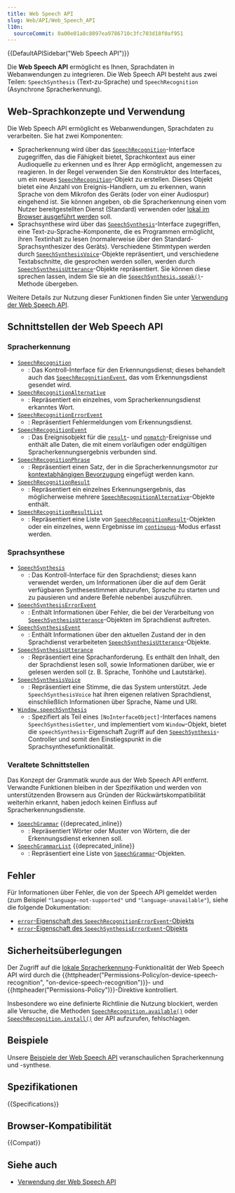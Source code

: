 ```yaml
---
title: Web Speech API
slug: Web/API/Web_Speech_API
l10n:
  sourceCommit: 0a00e01a8c8097ea9786710c3fc703d18f0af951
---
```


{{DefaultAPISidebar("Web Speech API")}}

Die **Web Speech API** ermöglicht es Ihnen, Sprachdaten in Webanwendungen zu integrieren. Die Web Speech API besteht aus zwei Teilen: `SpeechSynthesis` (Text-zu-Sprache) und `SpeechRecognition` (Asynchrone Spracherkennung).

## Web-Sprachkonzepte und Verwendung

Die Web Speech API ermöglicht es Webanwendungen, Sprachdaten zu verarbeiten. Sie hat zwei Komponenten:

- Spracherkennung wird über das [`SpeechRecognition`](/de/docs/Web/API/SpeechRecognition)-Interface zugegriffen, das die Fähigkeit bietet, Sprachkontext aus einer Audioquelle zu erkennen und es Ihrer App ermöglicht, angemessen zu reagieren.
  In der Regel verwenden Sie den Konstruktor des Interfaces, um ein neues [`SpeechRecognition`](/de/docs/Web/API/SpeechRecognition)-Objekt zu erstellen. Dieses Objekt bietet eine Anzahl von Ereignis-Handlern, um zu erkennen, wann Sprache von dem Mikrofon des Geräts (oder von einer Audiospur) eingehend ist.
  Sie können angeben, ob die Spracherkennung einen vom Nutzer bereitgestellten Dienst (Standard) verwenden oder [lokal im Browser ausgeführt werden](/de/docs/Web/API/Web_Speech_API/Using_the_Web_Speech_API#on-device_speech_recognition) soll.
- Sprachsynthese wird über das [`SpeechSynthesis`](/de/docs/Web/API/SpeechSynthesis)-Interface zugegriffen, eine Text-zu-Sprache-Komponente, die es Programmen ermöglicht, ihren Textinhalt zu lesen (normalerweise über den Standard-Sprachsynthesizer des Geräts). Verschiedene Stimmtypen werden durch [`SpeechSynthesisVoice`](/de/docs/Web/API/SpeechSynthesisVoice)-Objekte repräsentiert, und verschiedene Textabschnitte, die gesprochen werden sollen, werden durch [`SpeechSynthesisUtterance`](/de/docs/Web/API/SpeechSynthesisUtterance)-Objekte repräsentiert.
  Sie können diese sprechen lassen, indem Sie sie an die [`SpeechSynthesis.speak()`](/de/docs/Web/API/SpeechSynthesis/speak)-Methode übergeben.

Weitere Details zur Nutzung dieser Funktionen finden Sie unter [Verwendung der Web Speech API](/de/docs/Web/API/Web_Speech_API/Using_the_Web_Speech_API).

## Schnittstellen der Web Speech API

### Spracherkennung

- [`SpeechRecognition`](/de/docs/Web/API/SpeechRecognition)
  - : Das Kontroll-Interface für den Erkennungsdienst; dieses behandelt auch das [`SpeechRecognitionEvent`](/de/docs/Web/API/SpeechRecognitionEvent), das vom Erkennungsdienst gesendet wird.
- [`SpeechRecognitionAlternative`](/de/docs/Web/API/SpeechRecognitionAlternative)
  - : Repräsentiert ein einzelnes, vom Spracherkennungsdienst erkanntes Wort.
- [`SpeechRecognitionErrorEvent`](/de/docs/Web/API/SpeechRecognitionErrorEvent)
  - : Repräsentiert Fehlermeldungen vom Erkennungsdienst.
- [`SpeechRecognitionEvent`](/de/docs/Web/API/SpeechRecognitionEvent)
  - : Das Ereignisobjekt für die [`result`](/de/docs/Web/API/SpeechRecognition/result_event)- und [`nomatch`](/de/docs/Web/API/SpeechRecognition/nomatch_event)-Ereignisse und enthält alle Daten, die mit einem vorläufigen oder endgültigen Spracherkennungsergebnis verbunden sind.
- [`SpeechRecognitionPhrase`](/de/docs/Web/API/SpeechRecognitionPhrase)
  - : Repräsentiert einen Satz, der in die Spracherkennungsmotor zur [kontextabhängigen Bevorzugung](/de/docs/Web/API/Web_Speech_API/Using_the_Web_Speech_API#contextual_biasing_in_speech_recognition) eingefügt werden kann.
- [`SpeechRecognitionResult`](/de/docs/Web/API/SpeechRecognitionResult)
  - : Repräsentiert ein einzelnes Erkennungsergebnis, das möglicherweise mehrere [`SpeechRecognitionAlternative`](/de/docs/Web/API/SpeechRecognitionAlternative)-Objekte enthält.
- [`SpeechRecognitionResultList`](/de/docs/Web/API/SpeechRecognitionResultList)
  - : Repräsentiert eine Liste von [`SpeechRecognitionResult`](/de/docs/Web/API/SpeechRecognitionResult)-Objekten oder ein einzelnes, wenn Ergebnisse im [`continuous`](/de/docs/Web/API/SpeechRecognition/continuous)-Modus erfasst werden.

### Sprachsynthese

- [`SpeechSynthesis`](/de/docs/Web/API/SpeechSynthesis)
  - : Das Kontroll-Interface für den Sprachdienst; dieses kann verwendet werden, um Informationen über die auf dem Gerät verfügbaren Synthesestimmen abzurufen, Sprache zu starten und zu pausieren und andere Befehle nebenbei auszuführen.
- [`SpeechSynthesisErrorEvent`](/de/docs/Web/API/SpeechSynthesisErrorEvent)
  - : Enthält Informationen über Fehler, die bei der Verarbeitung von [`SpeechSynthesisUtterance`](/de/docs/Web/API/SpeechSynthesisUtterance)-Objekten im Sprachdienst auftreten.
- [`SpeechSynthesisEvent`](/de/docs/Web/API/SpeechSynthesisEvent)
  - : Enthält Informationen über den aktuellen Zustand der in den Sprachdienst verarbeiteten [`SpeechSynthesisUtterance`](/de/docs/Web/API/SpeechSynthesisUtterance)-Objekte.
- [`SpeechSynthesisUtterance`](/de/docs/Web/API/SpeechSynthesisUtterance)
  - : Repräsentiert eine Sprachanforderung.
    Es enthält den Inhalt, den der Sprachdienst lesen soll, sowie Informationen darüber, wie er gelesen werden soll (z. B. Sprache, Tonhöhe und Lautstärke).
- [`SpeechSynthesisVoice`](/de/docs/Web/API/SpeechSynthesisVoice)
  - : Repräsentiert eine Stimme, die das System unterstützt.
    Jede `SpeechSynthesisVoice` hat ihren eigenen relativen Sprachdienst, einschließlich Informationen über Sprache, Name und URI.
- [`Window.speechSynthesis`](/de/docs/Web/API/Window/speechSynthesis)
  - : Spezifiert als Teil eines `[NoInterfaceObject]`-Interfaces namens `SpeechSynthesisGetter`, und implementiert vom `Window`-Objekt, bietet die `speechSynthesis`-Eigenschaft Zugriff auf den [`SpeechSynthesis`](/de/docs/Web/API/SpeechSynthesis)-Controller und somit den Einstiegspunkt in die Sprachsynthesefunktionalität.

### Veraltete Schnittstellen

Das Konzept der Grammatik wurde aus der Web Speech API entfernt. Verwandte Funktionen bleiben in der Spezifikation und werden von unterstützenden Browsern aus Gründen der Rückwärtskompatibilität weiterhin erkannt, haben jedoch keinen Einfluss auf Spracherkennungsdienste.

- [`SpeechGrammar`](/de/docs/Web/API/SpeechGrammar) {{deprecated_inline}}
  - : Repräsentiert Wörter oder Muster von Wörtern, die der Erkennungsdienst erkennen soll.
- [`SpeechGrammarList`](/de/docs/Web/API/SpeechGrammarList) {{deprecated_inline}}
  - : Repräsentiert eine Liste von [`SpeechGrammar`](/de/docs/Web/API/SpeechGrammar)-Objekten.

## Fehler

Für Informationen über Fehler, die von der Speech API gemeldet werden (zum Beispiel `"language-not-supported"` und `"language-unavailable"`), siehe die folgende Dokumentation:

- [`error`-Eigenschaft des `SpeechRecognitionErrorEvent`-Objekts](/de/docs/Web/API/SpeechRecognitionErrorEvent/error)
- [`error`-Eigenschaft des `SpeechSynthesisErrorEvent`-Objekts](/de/docs/Web/API/SpeechSynthesisErrorEvent/error)

## Sicherheitsüberlegungen

Der Zugriff auf die [lokale Spracherkennung](/de/docs/Web/API/Web_Speech_API/Using_the_Web_Speech_API#on-device_speech_recognition)-Funktionalität der Web Speech API wird durch die {{httpheader("Permissions-Policy/on-device-speech-recognition", "on-device-speech-recognition")}}- und {{httpheader("Permissions-Policy")}}-Direktive kontrolliert.

Insbesondere wo eine definierte Richtlinie die Nutzung blockiert, werden alle Versuche, die Methoden [`SpeechRecognition.available()`](/de/docs/Web/API/SpeechRecognition/available_static) oder [`SpeechRecognition.install()`](/de/docs/Web/API/SpeechRecognition/install_static) der API aufzurufen, fehlschlagen.

## Beispiele

Unsere [Beispiele der Web Speech API](https://mdn.github.io/dom-examples/web-speech-api/) veranschaulichen Spracherkennung und -synthese.

## Spezifikationen

{{Specifications}}

## Browser-Kompatibilität

{{Compat}}

## Siehe auch

- [Verwendung der Web Speech API](/de/docs/Web/API/Web_Speech_API/Using_the_Web_Speech_API)
